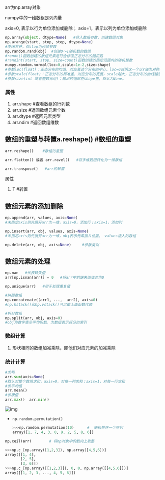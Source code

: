 arr为np.array对象

numpy中的一维数组是列向量

axis=0, 表示以行为单位添加或删除； axis=1，表示以列为单位添加或删除

```python
np.array(object, dtype=None)   #传入数组参数，创建数组对象
np.arange(start, stop, step, dtype=None)
#左闭右开，仅stop为必须参数
np.random.rand(obj)  #创建0～1随机数的数组
#randn()函数创建的数组元素是符合标准正态分布的随机数
#randint(start, stop, size=count)函数创建的指定范围内的随机整数
numpy.random.normal(loc=0,scale=1e-2,size=shape) 
#参数loc(float)：正态分布的均值，对应着这个分布的中心。loc=0说明这一个以Y轴为对称轴的正态分布，
#参数scale(float)：正态分布的标准差，对应分布的宽度，scale越大，正态分布的曲线越矮胖，scale越小，曲线越高瘦。
#参数size(int 或者整数元组)：输出的值赋在shape里，默认为None。
```

### **属性**

1. arr.shape    #查看数组的行列数
2. arr.size       #返回数组元素个数
3. arr.dtype    #返回元素类型
4. arr.ndim     #返回数组维数

## **数组的重塑与转置**a.reshape()    #数组的重塑

```python
arr.reshape()    #数组的重塑
```

```python
arr.flatten() 或者 arr.ravel()   #将多维数组转化为一维数组
```

```python
arr.transpose()   #arr的转置
```

属性

1. T  #转置

## **数组元素的添加删除**

```python
np.append(arr, values, axis=None)
#未指定axis则先展开arr为一维，axis=0，添加行；axis=1，添加列
```

```python
np.insert(arr, obj, values, axis=None)
#未指定axis则先展开arr为一维，obj表示元素插入位置， values插入的数组
```

```python
np.delete(arr, obj, axis=None)     #参数类似
```

## **数组元素的处理**

```python
np.nan   #代表缺失值
arr[np.isnan(arr)] = 0   #将arr中的缺失值填充为0
```

```python
np.unique(arr)   #用于处理重复值
```

```python
#拼接数组
np.concatenate((arr1, ...,  arr2), axis=0)   
#np.hstack()和np.vstack()可以由上面函数代替
```

```python
#拆分数组
np.split(arr, obj, axis=0)
#obj为数字表示平均份数，为数组表示拆分的索引
```

### **数组计算**

1. 形状相同的数组加减乘除，即他们对应元素的加减乘除

### **统计计算**

```python
#求和
arr.sum(axis=None)
#默认对整个数组求和，axis=0，对每一列求和；axis=1，对每一行求和
#求平均值
arr.mean()
#求极值
arr.max()  arr.min()
```







![img](https://img-blog.csdnimg.cn/20190828160900248.jpg?x-oss-process=image/watermark,type_ZmFuZ3poZW5naGVpdGk,shadow_10,text_aHR0cHM6Ly9ibG9nLmNzZG4ubmV0L20wXzM3NDYxNDE2,size_16,color_FFFFFF,t_70)



- `np.random.permutation()`

  ```python
  >>>np.random.permutation(10) 		#  随机排序一个序列
  array([1, 7, 4, 3, 0, 9, 2, 5, 8, 6])
  ```


```python
np.ceil(arr)		# 将np对象中的数向上取整
```

```python
>>>np.c_[np.array([1,2,3]), np.array([4,5,6])]
array([[1, 4],
       [2, 5],
       [3, 6]])
>>>np.c_[np.array([[1,2,3]]), 0, 0, np.array([[4,5,6]])]
array([[1, 2, 3, ..., 4, 5, 6]])
```

